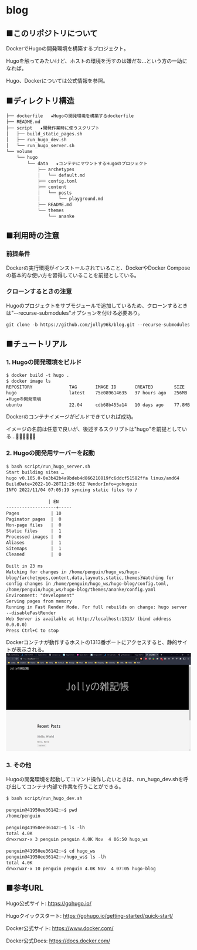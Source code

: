 # blog

## ■このリポジトリについて
DockerでHugoの開発環境を構築するプロジェクト。

Hugoを触ってみたいけど、ホストの環境を汚すのは嫌だな…という方の一助になれば。

Hugo、Dockerについては公式情報を参照。

## ■ディレクトリ構造
    ├── dockerfile   ★Hugoの開発環境を構築するdockerfile
    ├── README.md
    ├── script   ★開発作業時に使うスクリプト
    │   ├── build_static_pages.sh
    │   ├── run_hugo_dev.sh
    │   └── run_hugo_server.sh
    └── volume
        └── hugo
            └── data   ★コンテナにマウントするHugoのプロジェクト
                ├── archetypes
                │   └── default.md
                ├── config.toml
                ├── content
                │   └── posts
                │       └── playground.md
                ├── README.md
                └── themes
                    └── ananke

## ■利用時の注意
### 前提条件
Dockerの実行環境がインストールされていること、DockerやDocker Composeの基本的な使い方を習得していることを前提としている。

### クローンするときの注意
Hugoのプロジェクトをサブモジュールで追加しているため、クローンするときは"--recurse-submodules"オプションを付ける必要あり。

    git clone -b https://github.com/jolly96k/blog.git --recurse-submodules

## ■チュートリアル
### 1. Hugoの開発環境をビルド
    $ docker build -t hugo .
    $ docker image ls
    REPOSITORY              TAG       IMAGE ID       CREATED        SIZE
    hugo                    latest    75e089614635   37 hours ago   256MB   ★Hugoの開発環境
    ubuntu                  22.04     cdb68b455a14   10 days ago    77.8MB

Dockerのコンテナイメージがビルドできていれば成功。

イメージの名前は任意で良いが、後述するスクリプトは"hugo"を前提としている...🙇‍♂️🙇‍♂️🙇‍♂️

### 2. Hugoの開発用サーバーを起動
    $ bash script/run_hugo_server.sh
    Start building sites …
    hugo v0.105.0-0e3b42b4a9bdeb4d866210819fc6ddcf51582ffa linux/amd64 BuildDate=2022-10-28T12:29:05Z VendorInfo=gohugoio
    INFO 2022/11/04 07:05:19 syncing static files to /

                    | EN
    -------------------+-----
    Pages            | 10
    Paginator pages  |  0
    Non-page files   |  0
    Static files     |  1
    Processed images |  0
    Aliases          |  1
    Sitemaps         |  1
    Cleaned          |  0

    Built in 23 ms
    Watching for changes in /home/penguin/hugo_ws/hugo-blog/{archetypes,content,data,layouts,static,themes}Watching for config changes in /home/penguin/hugo_ws/hugo-blog/config.toml, /home/penguin/hugo_ws/hugo-blog/themes/ananke/config.yaml
    Environment: "development"
    Serving pages from memory
    Running in Fast Render Mode. For full rebuilds on change: hugo server --disableFastRender
    Web Server is available at http://localhost:1313/ (bind address 0.0.0.0)
    Press Ctrl+C to stop

Dockerコンテナが動作するホストの1313番ポートにアクセスすると、静的サイトが表示される。
![静的サイト](image/hugo-blog.png)

### 3. その他
Hugoの開発環境を起動してコマンド操作したいときは、run_hugo_dev.shを呼び出してコンテナ内部で作業を行うことができる。

    $ bash script/run_hugo_dev.sh

    penguin@41950ee36142:~$ pwd
    /home/penguin

    penguin@41950ee36142:~$ ls -lh
    total 4.0K
    drwxrwxr-x 3 penguin penguin 4.0K Nov  4 06:50 hugo_ws

    penguin@41950ee36142:~$ cd hugo_ws
    penguin@41950ee36142:~/hugo_ws$ ls -lh
    total 4.0K
    drwxrwxr-x 10 penguin penguin 4.0K Nov  4 07:05 hugo-blog

## ■参考URL
Hugo公式サイト: <https://gohugo.io/>

Hugoクイックスタート: <https://gohugo.io/getting-started/quick-start/>

Docker公式サイト: <https://www.docker.com/>

Docker公式Docs: <https://docs.docker.com/>